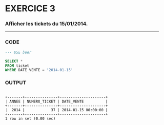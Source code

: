 # EXERCICE 3

### Afficher les tickets du 15/01/2014.
---
### CODE

```sql
--- USE beer

SELECT *
FROM ticket
WHERE DATE_VENTE = '2014-01-15'
```


### OUTPUT

```text

+-------+---------------+---------------------+
| ANNEE | NUMERO_TICKET | DATE_VENTE          |
+-------+---------------+---------------------+
|  2014 |            37 | 2014-01-15 00:00:00 |
+-------+---------------+---------------------+
1 row in set (0.00 sec)

```